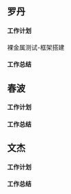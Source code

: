 ## 罗丹
#### 工作计划

裸金属测试-框架搭建

#### 工作总结


## 春波
#### 工作计划


#### 工作总结



## 文杰
#### 工作计划


#### 工作总结




